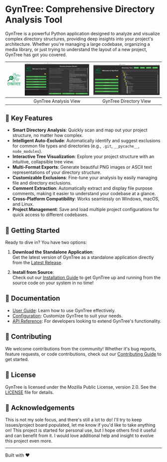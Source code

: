 # GynTree: Comprehensive Directory Analysis Tool

GynTree is a powerful Python application designed to analyze and visualize complex directory structures, providing deep insights into your project's architecture. Whether you're managing a large codebase, organizing a media library, or just trying to understand the layout of a new project, GynTree has got you covered.

| ![GynTree Logo](./assets/images/GynTree_logo.png) | ![GynTree Analysis View](./assets/images/GynTreeAnalysisView.png) | ![GynTree Directory View](./assets/images/GynTreeDirectoryView.png) |
| :-----------------------------------------------: | :---------------------------------------------------------------: | :-----------------------------------------------------------------: |
|                                                   |                       GynTree Analysis View                       |                       GynTree Directory View                        |

## 🌟 Key Features

- **Smart Directory Analysis**: Quickly scan and map out your project structure, no matter how complex.
- **Intelligent Auto-Exclude**: Automatically identify and suggest exclusions for common file types and directories (e.g., `.git`, `__pycache__`, `node_modules`).
- **Interactive Tree Visualization**: Explore your project structure with an intuitive, collapsible tree view.
- **Multi-Format Exports**: Generate beautiful PNG images or ASCII text representations of your directory structure.
- **Customizable Exclusions**: Fine-tune your analysis by easily managing file and directory exclusions.
- **Comment Extraction**: Automatically extract and display file purpose comments, making it easier to understand your codebase at a glance.
- **Cross-Platform Compatibility**: Works seamlessly on Windows, macOS, and Linux.
- **Project Management**: Save and load multiple project configurations for quick access to different codebases.

## 🚀 Getting Started

Ready to dive in? You have two options:

1. **Download the Standalone Application**:  
   Get the latest version of GynTree as a standalone application directly from the [Latest Release](https://github.com/dsj7419/GynTree/releases/latest).

2. **Install from Source**:  
   Check out our [Installation Guide](./assets/docs/guides/INSTALL.md) to get GynTree up and running from the source code on your system in no time!

## 📖 Documentation

- [User Guide](./assets/docs/guides/user_guide.md): Learn how to use GynTree effectively.
- [Configuration](./assets/docs/guides/configuration.md): Customize GynTree to suit your needs.
- [API Reference](./assets/docs/api/api_reference.md): For developers looking to extend GynTree's functionality.

## 🤝 Contributing

We welcome contributions from the community! Whether it's bug reports, feature requests, or code contributions, check out our [Contributing Guide](.github/CONTRIBUTING.md) to get started.

## 📜 License

GynTree is licensed under the Mozilla Public License, version 2.0. See the [LICENSE](LICENSE) file for details.

## 🙏 Acknowledgements

This is not my sole focus, and there's still a lot to do! I'll try to keep issues/project board populated, let me know if you'd like to take anything on! This project is started for personal use, but I hope others find it useful and can benefit from it. I would love additional help and insight to evolve this project even more.

---

Built with ❤️
